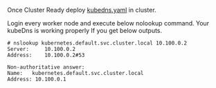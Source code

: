 Once Cluster Ready deploy [kubedns.yaml](https://github.com/bishnuroy/Kubernetes/blob/master/centos/KubeDNS/kubedns.yaml) in cluster.

Login every worker node and execute below nolookup command. 
Your kubeDns is working properly If you get below outputs.

```console
# nslookup kubernetes.default.svc.cluster.local 10.100.0.2
Server:		10.100.0.2
Address:	10.100.0.2#53

Non-authoritative answer:
Name:	kubernetes.default.svc.cluster.local
Address: 10.100.0.1
```
